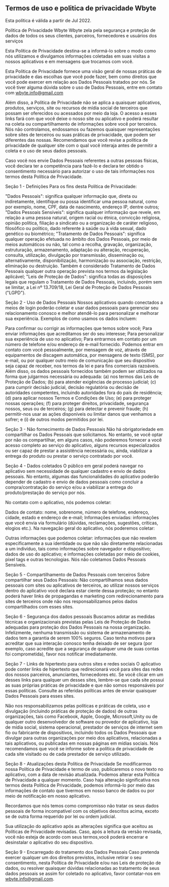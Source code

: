 ## Termos de uso e politica de privacidade Wbyte

Esta política é válida a partir de Jul 2022.

Política de Privacidade Wbyte
Wbyte zela pela segurança e proteção de dados de todos os seus clientes, parceiros, fornecedores e usuários dos serviços

Esta Política de Privacidade destina-se a informá-lo sobre o modo como nós utilizamos e divulgamos informações coletadas em suas visitas a nossos aplicativos e em mensagens que trocamos com você.

Esta Política de Privacidade fornece uma visão geral de nossas práticas de privacidade e das escolhas que você pode fazer, bem como direitos que você pode exercer em relação aos Dados Pessoais tratados por nós. Se você tiver alguma dúvida sobre o uso de Dados Pessoais, entre em contato com wbyte.info@gmail.com

Além disso, a Política de Privacidade não se aplica a quaisquer aplicativos, produtos, serviços, site ou recursos de mídia social de terceiros que possam ser oferecidos ou acessados por meio da loja. O acesso a esses links fará com que você deixe o nosso site ou aplicativo e poderá resultar na coleta ou compartilhamento de informações sobre você por terceiros. Nós não controlamos, endossamos ou fazemos quaisquer representações sobre sites de terceiros ou suas práticas de privacidade, que podem ser diferentes das nossas. Recomendamos que você revise a política de privacidade de qualquer site com o qual você interaja antes de permitir a coleta e o uso de seus dados pessoais.

Caso você nos envie Dados Pessoais referentes a outras pessoas físicas, você declara ter a competência para fazê-lo e declara ter obtido o consentimento necessário para autorizar o uso de tais informações nos termos desta Política de Privacidade.

Seção 1 - Definições
Para os fins desta Política de Privacidade:

"Dados Pessoais": significa qualquer informação que, direta ou indiretamente, identifique ou possa identificar uma pessoa natural, como por exemplo, nome, CPF, data de nascimento, endereço IP, dentre outros;
"Dados Pessoais Sensíveis": significa qualquer informação que revele, em relação a uma pessoa natural, origem racial ou étnica, convicção religiosa, opinião política, filiação a sindicato ou a organização de caráter religioso, filosófico ou político, dado referente à saúde ou à vida sexual, dado genético ou biométrico;
"Tratamento de Dados Pessoais": significa qualquer operação efetuada no âmbito dos Dados Pessoais, por meio de meios automáticos ou não, tal como a recolha, gravação, organização, estruturação, armazenamento, adaptação ou alteração, recuperação, consulta, utilização, divulgação por transmissão, disseminação ou, alternativamente, disponibilização, harmonização ou associação, restrição, eliminação ou destruição. Também é considerado Tratamento de Dados Pessoais qualquer outra operação prevista nos termos da legislação aplicável;
"Leis de Proteção de Dados": significa todas as disposições legais que regulam o Tratamento de Dados Pessoais, incluindo, porém sem se limitar, a Lei nº 13.709/18, Lei Geral de Proteção de Dados Pessoais ("LGPD").

Seção 2 - Uso de Dados Pessoais
Nossos aplicativos quando conectados a meios de login poderão coletar e usar dados pessoais para gerenciar seu relacionamento conosco e melhor atendê-lo para personalizar e melhorar sua experiência. Exemplos de como usamos os dados incluem:

Para confirmar ou corrigir as informações que temos sobre você;
Para enviar informações que acreditamos ser do seu interesse;
Para personalizar sua experiência de uso no aplicativo;
Para entrarmos em contato por um número de telefone e/ou endereço de e-mail fornecido. Podemos entrar em contato com você pessoalmente, por mensagem de voz, através de equipamentos de discagem automática, por mensagens de texto (SMS), por e-mail, ou por qualquer outro meio de comunicação que seu dispositivo seja capaz de receber, nos termos da lei e para fins comerciais razoáveis.
Além disso, os dados pessoais fornecidos também podem ser utilizados na forma que julgarmos necessária ou adequada: (a) nos termos das Leis de Proteção de Dados; (b) para atender exigências de processo judicial; (c) para cumprir decisão judicial, decisão regulatória ou decisão de autoridades competentes, incluindo autoridades fora do país de residência; (d) para aplicar nossos Termos e Condições de Uso; (e) para proteger nossas operações; (f) para proteger direitos, privacidade, segurança nossos, seus ou de terceiros; (g) para detectar e prevenir fraude; (h) permitir-nos usar as ações disponíveis ou limitar danos que venhamos a sofrer; e (i) de outros modos permitidos por lei.

Seção 3 - Não fornecimento de Dados Pessoais
Não há obrigatoriedade em compartilhar os Dados Pessoais que solicitamos. No entanto, se você optar por não os compartilhar, em alguns casos, não poderemos fornecer a você acesso completo ao serviço do aplicativo, alguns recursos especializados ou ser capaz de prestar a assistência necessária ou, ainda, viabilizar a entrega do produto ou prestar o serviço contratado por você.

Seção 4 - Dados coletados
O público em geral poderá navegar no aplicativo sem necessidade de qualquer cadastro e envio de dados pessoais. No entanto, algumas das funcionalidades do aplicativo poderão depender de cadastro e envio de dados pessoais como concluir a compra/contratação do serviço e/ou a viabilizar a entrega do produto/prestação do serviço por nós.

No contato com o aplicativo, nós podemos coletar:

Dados de contato: nome, sobrenome, número de telefone, endereço, cidade, estado e endereço de e-mail;
Informações enviadas: informações que você envia via formulário (dúvidas, reclamações, sugestões, críticas, elogios etc.).
Na navegação geral do aplicativo, nós poderemos coletar:

Outras informações que podemos coletar: informações que não revelem especificamente a sua identidade ou que não são diretamente relacionadas a um indivíduo, tais como informações sobre navegador e dispositivo; dados de uso do aplicativo; e informações coletadas por meio de cookies, pixel tags e outras tecnologias.
Nós não coletamos Dados Pessoais Sensíveis.

Seção 5 - Compartilhamento de Dados Pessoais com terceiros
Sobre compartilhar seus Dados Pessoais:
 Não compartilhamos seus dados pessoais com sites ou aplicativos de terceiros, ao utilizar nossos serviços dentro do aplicativo você declara estar ciente dessa
 proteção; no entanto poderá haver links de propagandas e marketing com redirecionamento para sites de terceiros onde não nos responsabilizamos pelos dados compartilhados com esses sites.

Seção 6 - Segurança dos dados pessoais
Buscamos adotar as medidas técnicas e organizacionais previstas pelas Leis de Proteção de Dados adequadas para proteção dos Dados Pessoais na nossa organização. Infelizmente, nenhuma transmissão ou sistema de armazenamento de dados tem a garantia de serem 100% seguros. Caso tenha motivos para acreditar que sua interação conosco tenha deixado de ser segura (por exemplo, caso acredite que a segurança de qualquer uma de suas contas foi comprometida), favor nos notificar imediatamente.

Seção 7 - Links de hipertexto para outros sites e redes sociais
O aplicativo pode conter links de hipertexto que redirecionará você para sites das redes dos nossos parceiros, anunciantes, fornecedores etc. Se você clicar em um desses links para qualquer um desses sites, lembre-se que cada site possui as suas próprias práticas de privacidade e que não somos responsáveis por essas políticas. Consulte as referidas políticas antes de enviar quaisquer Dados Pessoais para esses sites.

Não nos responsabilizamos pelas políticas e práticas de coleta, uso e divulgação (incluindo práticas de proteção de dados) de outras organizações, tais como Facebook, Apple, Google, Microsoft,Unity ou de qualquer outro desenvolvedor de software ou provedor de aplicativo, loja de mídia social, sistema operacional, prestador de serviços de internet sem fio ou fabricante de dispositivos, incluindo todos os Dados Pessoais que divulgar para outras organizações por meio dos aplicativos, relacionadas a tais aplicativos, ou publicadas em nossas páginas em mídias sociais. Nós recomendamos que você se informe sobre a política de privacidade de cada site visitado ou de cada prestador de serviço utilizado.

Seção 8 - Atualizações desta Política de Privacidade
Se modificarmos nossa Política de Privacidade e termo de uso, publicaremos o novo texto no aplicativo, com a data de revisão atualizada. Podemos alterar esta Política de Privacidade a qualquer momento. Caso haja alteração significativa nos termos desta Política de Privacidade, podemos informá-lo por meio das informações de contato que tivermos em nosso banco de dados ou por meio de notificação em nosso aplicativo.

Recordamos que nós temos como compromisso não tratar os seus dados pessoais de forma incompatível com os objetivos descritos acima, exceto se de outra forma requerido por lei ou ordem judicial. 

Sua utilização do aplicativo após as alterações significa que aceitou as Políticas de Privacidade revisadas. Caso, após a leitura da versão revisada, você não esteja de acordo com seus termos,você poderá encerrar e desinstalar o aplicativo do seu dispositivo.

Seção 9 - Encarregado do tratamento dos Dados Pessoais
Caso pretenda exercer qualquer um dos direitos previstos, inclusive retirar o seu consentimento, nesta Política de Privacidade e/ou nas Leis de proteção de dados, ou resolver quaisquer dúvidas relacionadas ao tratamento de seus dados pessoais se assim for coletado no aplicativo, favor contatar-nos em wbyte.info@gmail.com. 

